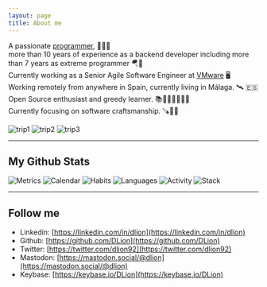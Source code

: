 ```yaml
---
layout: page
title: About me
---
```



A passionate [programmer](/category/programming), 🧑🏻‍💻   
more than 10 years of experience as a backend developer including more than 7 years as extreme programmer 🪂🤸   
Currently working as a Senior Agile Software Engineer at [VMware](https://vmware.com) 🖥️   
Working remotely from anywhere in Spain, currently living in Málaga. 🛰️ 🇪🇸   
Open Source enthusiast and greedy learner. 📚🧑🏻‍🏫🧑🏻‍🎓   
Currently focusing on software craftsmanship. 🪚🔨📐

![trip1](/assets/images/about/trip1.png) ![trip2](/assets/images/about/trip2.png) ![trip3](/assets/images/about/trip3.png)

---

## My Github Stats

![Metrics](https://raw.githubusercontent.com/dlion/dlion/main/metrics.svg)
![Calendar](https://raw.githubusercontent.com/dlion/dlion/main/calendar.svg)
![Habits](https://raw.githubusercontent.com/dlion/dlion/main/habits.svg)
![Languages](https://raw.githubusercontent.com/dlion/dlion/main/languages.svg)
![Activity](https://raw.githubusercontent.com/dlion/dlion/main/activity.svg)
![Stack](https://raw.githubusercontent.com/dlion/dlion/main/stack.svg)

---

## Follow me

* Linkedin: [https://linkedin.com/in/dlion](https://linkedin.com/in/dlion)
* Github: [https://github.com/DLion](https://github.com/DLion)
* Twitter: [https://twitter.com/dlion92](https://twitter.com/dlion92)
* Mastodon: [https://mastodon.social/@dlion](https://mastodon.social/@dlion)
* Keybase: [https://keybase.io/DLion](https://keybase.io/DLion)
